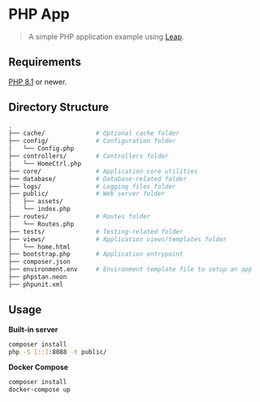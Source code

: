 # PHP App

> A simple PHP application example using [Leap](https://github.com/joseluisq/leap).

## Requirements

[PHP 8.1](https://www.php.net/releases/8.1/en.php) or newer.

## Directory Structure

```sh
.
├── cache/              # Optional cache folder
├── config/             # Configuration folder
│   └── Config.php
├── controllers/        # Controllers folder
│   └── HomeCtrl.php
├── core/               # Application core utilities
├── database/           # Database-related folder
├── logs/               # Logging files folder
├── public/             # Web server folder
│   ├── assets/
│   └── index.php
├── routes/             # Routes folder
│   └── Routes.php
├── tests/              # Testing-related folder
├── views/              # Application views/templates folder
│   └── home.html
├── bootstrap.php       # Application entrypoint
├── composer.json
├── environment.env     # Environment template file to setup an app
├── phpstan.neon
├── phpunit.xml
```

## Usage

__Built-in server__

```sh
composer install
php -S [::]:8088 -t public/
```

__Docker Compose__

```sh
composer install
docker-compose up
```
